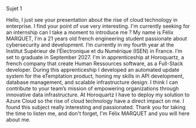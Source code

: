 Sujet 1

Hello,
I just see your presentation about the rise of cloud technology in enterprise. I find your point of vue very interesting. I'm currently seeking for an internship can I take a moment to introduce me ?
My name is Félix MARQUET, I'm a 21 years old french engineering student passionate about cybersecurity and development. 
I’m currently in my fourth year at the Institut Supérieur de l’Électronique et du Numérique (ISEN) in France. I’m set to graduate in September 2027.
I'm in apprenticeship at Horoquartz, a french company that create Human Ressources software, as a Full-Stack developer. During this apprenticeship I developed an automated update system for the eTemptation product, honing my skills in API development, database management, and scalable infrastructure design.
I think I can contribute to your team’s mission of empowering organizations through innovative data infrastructure. At Horoquartz I have to deploy my solution to Azure Cloud so the rise of cloud technology have a direct impact on me. I found this subject really interesting and passionated.
Thank you for taking the time to listen me, and don't forget, I'm Félix MARQUET and you will here about me.